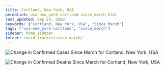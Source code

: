 ```yaml
---
title: Cortland, New York, USA
permalink: usa-new_york-cortland-since_march.html
last_updated: Sep 24, 2020
keywords: ["Cortland, New York, USA", "Since March"]
tags: ["usa-new_york-cortland", "since_march"]
sidebar: home_sidebar
folder: covid_tracker/since_march/
---
```


![Change in Confirmed Cases Since March for Cortland, New York, USA](images/graphs/usa-new_york-cortland-delta_confirmed-since_march_graph.png)

![Change in Confirmed Deaths Since March for Cortland, New York, USA](images/graphs/usa-new_york-cortland-delta_deaths-since_march_graph.png)
